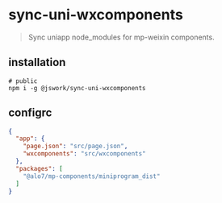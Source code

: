 # sync-uni-wxcomponents
> Sync uniapp node_modules for mp-weixin components.

## installation
```shell
# public
npm i -g @jswork/sync-uni-wxcomponents
```

## configrc
```json
{
  "app": {
    "page.json": "src/page.json",
    "wxcomponents": "src/wxcomponents"
  },
  "packages": [
    "@alo7/mp-components/miniprogram_dist"
  ]
}
```
